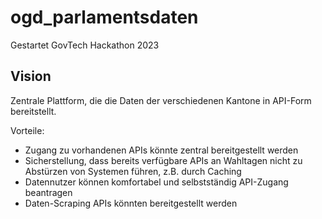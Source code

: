 # ogd_parlamentsdaten
Gestartet GovTech Hackathon 2023

## Vision

Zentrale Plattform, die die Daten der verschiedenen Kantone in API-Form bereitstellt.

Vorteile:

- Zugang zu vorhandenen APIs könnte zentral bereitgestellt werden
- Sicherstellung, dass bereits verfügbare APIs an Wahltagen nicht zu Abstürzen von Systemen führen, z.B. durch Caching
- Datennutzer können komfortabel und selbstständig API-Zugang beantragen
- Daten-Scraping APIs könnten bereitgestellt werden
